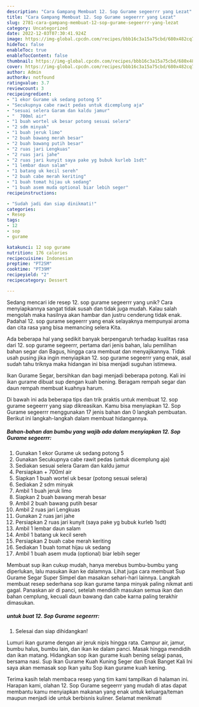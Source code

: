 ```yaml
---
description: "Cara Gampang Membuat 12. Sop Gurame segeerrr yang Lezat"
title: "Cara Gampang Membuat 12. Sop Gurame segeerrr yang Lezat"
slug: 2781-cara-gampang-membuat-12-sop-gurame-segeerrr-yang-lezat
category: Uncategorized
date: 2022-12-03T07:30:41.924Z
image: https://img-global.cpcdn.com/recipes/bbb16c3a15a75cbd/680x482cq70/12-sop-gurame-segeerrr-foto-resep-utama.jpg
hideToc: false
enableToc: true
enableTocContent: false
thumbnail: https://img-global.cpcdn.com/recipes/bbb16c3a15a75cbd/680x482cq70/12-sop-gurame-segeerrr-foto-resep-utama.jpg
cover: https://img-global.cpcdn.com/recipes/bbb16c3a15a75cbd/680x482cq70/12-sop-gurame-segeerrr-foto-resep-utama.jpg
author: Admin
authorAv: notfound
ratingvalue: 3.7
reviewcount: 3
recipeingredient:
- "1 ekor Gurame uk sedang potong 5"
- "Secukupnya cabe rawit pedas untuk dicemplung aja"
- "sesuai selera Garam dan kaldu jamur"
- "  700ml air"
- "1 buah wortel uk besar potong sesuai selera"
- "2 sdm minyak"
- "1 buah jeruk limo"
- "2 buah bawang merah besar"
- "2 buah bawang putih besar"
- "2 ruas jari Lengkuas"
- "2 ruas jari jahe"
- "2 ruas jari kunyit saya pake yg bubuk kurleb 1sdt"
- "1 lembar daun salam"
- "1 batang uk kecil sereh"
- "2 buah cabe merah keriting"
- "1 buah tomat hijau uk sedang"
- "1 buah asem muda optional biar lebih seger"
recipeinstructions:

- "Sudah jadi dan siap dinikmati!"
categories:
- Resep
tags:
- 12
- sop
- gurame

katakunci: 12 sop gurame 
nutrition: 176 calories
recipecuisine: Indonesian
preptime: "PT25M"
cooktime: "PT39M"
recipeyield: "2"
recipecategory: Dessert

---
```





Sedang mencari ide resep 12. sop gurame segeerrr yang unik? Cara menyiapkannya sangat tidak susah dan tidak juga mudah. Kalau salah mengolah maka hasilnya akan hambar dan justru cenderung tidak enak. Padahal 12. sop gurame segeerrr yang enak selayaknya mempunyai aroma dan cita rasa yang bisa memancing selera Kita.





Ada beberapa hal yang sedikit banyak berpengaruh terhadap kualitas rasa dari 12. sop gurame segeerrr, pertama dari jenis bahan, lalu pemilihan bahan segar dan Bagus, hingga cara membuat dan menyajikannya. Tidak usah pusing jika ingin menyiapkan 12. sop gurame segeerrr yang enak,      asal sudah tahu triknya maka hidangan ini bisa menjadi suguhan istimewa.














Ikan Gurame Segar, bersihkan dan bagi menjadi beberapa potong. Kali ini ikan gurame dibuat sup dengan kuah bening. Beragam rempah segar dan daun rempah membuat kuahnya harum.






Di bawah ini ada beberapa tips dan trik praktis untuk membuat 12. sop gurame segeerrr yang siap dikreasikan. Kamu bisa menyiapkan 12. Sop Gurame segeerrr menggunakan 17 jenis bahan dan 0 langkah pembuatan. Berikut ini langkah-langkah dalam membuat hidangannya.

<!--inarticleads1-->

##### Bahan-bahan dan bumbu yang wajib ada dalam menyiapkan 12. Sop Gurame segeerrr:

1. Gunakan 1 ekor Gurame uk sedang potong 5
1. Gunakan Secukupnya cabe rawit pedas (untuk dicemplung aja)
1. Sediakan sesuai selera Garam dan kaldu jamur
1. Persiapkan  + 700ml air
1. Siapkan 1 buah wortel uk besar (potong sesuai selera)
1. Sediakan 2 sdm minyak
1. Ambil 1 buah jeruk limo
1. Siapkan 2 buah bawang merah besar
1. Ambil 2 buah bawang putih besar
1. Ambil 2 ruas jari Lengkuas
1. Gunakan 2 ruas jari jahe
1. Persiapkan 2 ruas jari kunyit (saya pake yg bubuk kurleb 1sdt)
1. Ambil 1 lembar daun salam
1. Ambil 1 batang uk kecil sereh
1. Persiapkan 2 buah cabe merah keriting
1. Sediakan 1 buah tomat hijau uk sedang
1. Ambil 1 buah asem muda (optional) biar lebih seger


Membuat sup ikan cukup mudah, hanya merebus bumbu-bumbu yang diperlukan, lalu masukan ikan ke dalamnya. Lihat juga cara membuat Sup Gurame Segar Super Simpel dan masakan sehari-hari lainnya. Langkah membuat resep sederhana sop ikan gurame tanpa minyak paling nikmat anti gagal. Panaskan air di panci, setelah mendidih masukan semua ikan dan bahan cemplung, kecuali daun bawang dan cabe karna paling terakhir dimasukan. 

<!--inarticleads2-->

#####  untuk buat 12. Sop Gurame segeerrr:


1. Selesai dan siap dihidangkan!

Lumuri ikan gurame dengan air jeruk nipis hingga rata. Campur air, jamur, bumbu halus, bumbu lain, dan ikan ke dalam panci. Masak hingga mendidih dan ikan matang. Hidangkan sop ikan gurame kuah bening selagi panas, bersama nasi. Sup Ikan Gurame Kuah Kuning Seger dan Enak Banget Kali Ini saya akan memasak sop Ikan yaitu Sop ikan gurame kuah kening. 

Terima kasih telah membaca resep yang tim kami tampilkan di halaman ini. Harapan kami, olahan 12. Sop Gurame segeerrr yang mudah di atas dapat membantu kamu menyiapkan makanan yang enak untuk keluarga/teman maupun menjadi ide untuk berbisnis kuliner. Selamat menikmati
